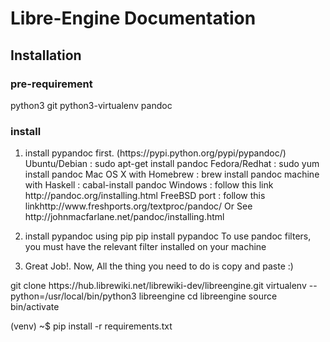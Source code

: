 # Libre-Engine Documentation

## Installation

### pre-requirement
python3
git
python3-virtualenv
pandoc

### install
<ol style="list-style-type: decimal">
<li>install pypandoc first. (https://pypi.python.org/pypi/pypandoc/) Ubuntu/Debian : sudo apt-get install pandoc Fedora/Redhat : sudo yum install pandoc Mac OS X with Homebrew : brew install pandoc machine with Haskell : cabal-install pandoc Windows : follow this link http://pandoc.org/installing.html FreeBSD port : follow this linkhttp://www.freshports.org/textproc/pandoc/ Or See http://johnmacfarlane.net/pandoc/installing.html</li>
<li><p>install pypandoc using pip pip install pypandoc To use pandoc filters, you must have the relevant filter installed on your machine</p></li>
<li><p>Great Job!. Now, All the thing you need to do is copy and paste :)</p></li>
</ol>
<p>git clone https://hub.librewiki.net/librewiki-dev/libreengine.git virtualenv --python=/usr/local/bin/python3 libreengine cd libreengine source bin/activate</p>
<p>(venv) ~$ pip install -r requirements.txt</p>